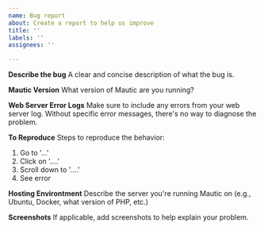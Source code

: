 ```yaml
---
name: Bug report
about: Create a report to help us improve
title: ''
labels: ''
assignees: ''

---
```


**Describe the bug**
A clear and concise description of what the bug is.

**Mautic Version**
What version of Mautic are you running?

**Web Server Error Logs**
Make sure to include any errors from your web server log. Without specific error messages, there's no way to diagnose the problem.

**To Reproduce**
Steps to reproduce the behavior:
1. Go to '...'
2. Click on '....'
3. Scroll down to '....'
4. See error

**Hosting Environtment**
Describe the server you're running Mautic on (e.g., Ubuntu, Docker, what version of PHP, etc.)

**Screenshots**
If applicable, add screenshots to help explain your problem.
